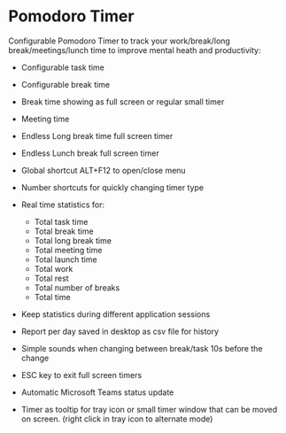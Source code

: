 # Pomodoro Timer
Configurable Pomodoro Timer to track
your work/break/long break/meetings/lunch time to
improve mental heath and productivity:

- Configurable task time

- Configurable break time
 
- Break time showing as full screen or regular small timer

- Meeting time

- Endless Long break time full screen timer

- Endless Lunch break full screen timer

- Global shortcut ALT+F12 to open/close menu

- Number shortcuts for quickly changing timer type

- Real time statistics for:
	- Total task time
	- Total break time
	- Total long break time
	- Total meeting time
	- Total launch time
	- Total work
	- Total rest
	- Total number of breaks
	- Total time
	
- Keep statistics during different application sessions

- Report per day saved in desktop as csv file for history

- Simple sounds when changing between break/task 10s before the change

- ESC key to exit full screen timers

- Automatic Microsoft Teams status update

- Timer as tooltip for tray icon or small timer window that can be moved on screen. (right click in tray icon to alternate mode)